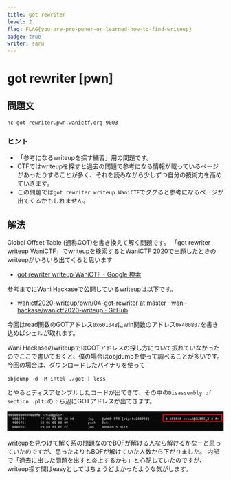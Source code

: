 ```yaml
---
title: got rewriter
level: 2
flag: FLAG{you-are-pro-pwner-or-learned-how-to-find-writeup}
badge: true
writer: saru
---
```


# got rewriter [pwn]
## 問題文

```
nc got-rewriter.pwn.wanictf.org 9003
```

### ヒント

+ 「参考になるwriteupを探す練習」用の問題です。
+ CTFではwriteupを探すと過去の問題で参考になる情報が載っているページがあったりすることが多く、それを読みながら少しずつ自分の技術力を高めていきます。
+ この問題では`got rewriter writeup WaniCTF`でググると参考になるページが出てくるかもしれません。

## 解法

Global Offset Table (通称GOT)を書き換えて解く問題です。
「got rewriter writeup WaniCTF」でwriteupを検索するとWaniCTF 2020で出題したときのwriteupがいろいろ出てくると思います
+ [got rewriter writeup WaniCTF - Google 検索](https://www.google.com/search?client=firefox-b-d&q=got+rewriter+writeup+WaniCTF)

参考までにWani Hackaseで公開しているwriteupは以下です。
+ [wanictf2020-writeup/pwn/04-got-rewriter at master · wani-hackase/wanictf2020-writeup · GitHub](https://github.com/wani-hackase/wanictf2020-writeup/tree/master/pwn/04-got-rewriter)

今回はread関数のGOTアドレス`0x601048`にwin関数のアドレス`0x400807`を書き込めばシェルが取れます。

Wani HackaseのwriteupではGOTアドレスの探し方について振れていなかったのでここで書いておくと、僕の場合はobjdumpを使って調べることが多いです。
今回の場合は、ダウンロードしたバイナリを使って
```
objdump -d -M intel ./got | less
```
とやるとディスアセンブルしたコードが出てきて、その中の`Disassembly of section .plt:`の下ら辺にGOTアドレスが出てきます。

![got01.png](pic/got01.png)

writeupを見つけて解く系の問題なのでBOFが解ける人なら解けるかなーと思っていたのですが、思ったよりもBOFが解けていた人数から下がりました。
内部で「過去に出した問題を出すと炎上するかも」と心配していたのですが、writeup探す問はeasyとしてはちょうどよかったような気がします。
